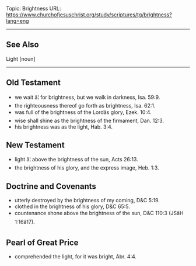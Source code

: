 Topic: Brightness
URL: https://www.churchofjesuschrist.org/study/scriptures/tg/brightness?lang=eng

---

## See Also

Light [noun]

---

## Old Testament

- we wait â¦ for brightness, but we walk in darkness, Isa. 59:9.
- the righteousness thereof go forth as brightness, Isa. 62:1.
- was full of the brightness of the Lordâs glory, Ezek. 10:4.
- wise shall shine as the brightness of the firmament, Dan. 12:3.
- his brightness was as the light, Hab. 3:4.

## New Testament

- light â¦ above the brightness of the sun, Acts 26:13.
- the brightness of his glory, and the express image, Heb. 1:3.

## Doctrine and Covenants

- utterly destroyed by the brightness of my coming, D&C 5:19.
- clothed in the brightness of his glory, D&C 65:5.
- countenance shone above the brightness of the sun, D&C 110:3 (JSâH 1:16â17).

## Pearl of Great Price

- comprehended the light, for it was bright, Abr. 4:4.

